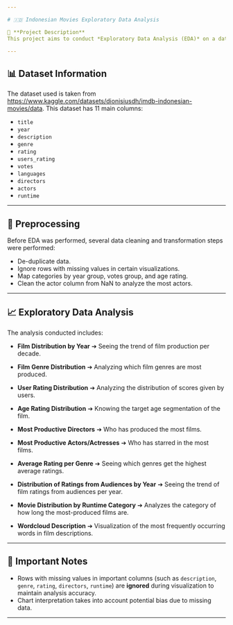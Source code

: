 ```yaml
---

# 🇮🇩 Indonesian Movies Exploratory Data Analysis

📂 **Project Description**  
This project aims to conduct *Exploratory Data Analysis (EDA)* on a dataset of over 1200 Indonesian films. This analysis helps understand film production trends, popular genres, user ratings, and many other interesting aspects.

---
```


## 📊 Dataset Information
The dataset used is taken from https://www.kaggle.com/datasets/dionisiusdh/imdb-indonesian-movies/data. This dataset has 11 main columns:
- `title`
- `year`
- `description`
- `genre`
- `rating`
- `users_rating`
- `votes`
- `languages`
- `directors`
- `actors`
- `runtime`

---

## 🔧 Preprocessing
Before EDA was performed, several data cleaning and transformation steps were performed:
- De-duplicate data.
- Ignore rows with missing values ​​in certain visualizations.
- Map categories by year group, votes group, and age rating.
- Clean the actor column from NaN to analyze the most actors.

---

## 📈 Exploratory Data Analysis
The analysis conducted includes:

- **Film Distribution by Year**
➔ Seeing the trend of film production per decade.

- **Film Genre Distribution**
➔ Analyzing which film genres are most produced.

- **User Rating Distribution**
➔ Analyzing the distribution of scores given by users.

- **Age Rating Distribution**
➔ Knowing the target age segmentation of the film.

- **Most Productive Directors**
➔ Who has produced the most films.

- **Most Productive Actors/Actresses**
➔ Who has starred in the most films.

- **Average Rating per Genre**
➔ Seeing which genres get the highest average ratings.

- **Distribution of Ratings from Audiences by Year**
➔ Seeing the trend of film ratings from audiences per year.

- **Movie Distribution by Runtime Category**
➔ Analyzes the category of how long the most-produced films are.

- **Wordcloud Description**
➔ Visualization of the most frequently occurring words in film descriptions.

---

## 📝 Important Notes
- Rows with missing values ​​in important columns (such as `description`, `genre`, `rating`, `directors`, `runtime`) are **ignored** during visualization to maintain analysis accuracy.
- Chart interpretation takes into account potential bias due to missing data.

---
